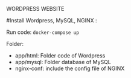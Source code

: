 WORDPRESS WEBSITE

#Install Wordpress, MySQL, NGINX :

Run code: <code>docker-compose up</code>

Folder:
- app/html: Folder code of Wordpress
- app/mysql: Folder database of MySQL
- nginx-conf: include the config file of NGINX
